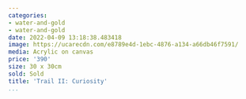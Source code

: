 ```yaml
---
categories:
- water-and-gold
- water-and-gold
date: 2022-04-09 13:18:38.483418
image: https://ucarecdn.com/e8789e4d-1ebc-4876-a134-a66db46f7591/
media: Acrylic on canvas
price: '390'
size: 30 x 30cm
sold: Sold
title: 'Trail II: Curiosity'
...
```


